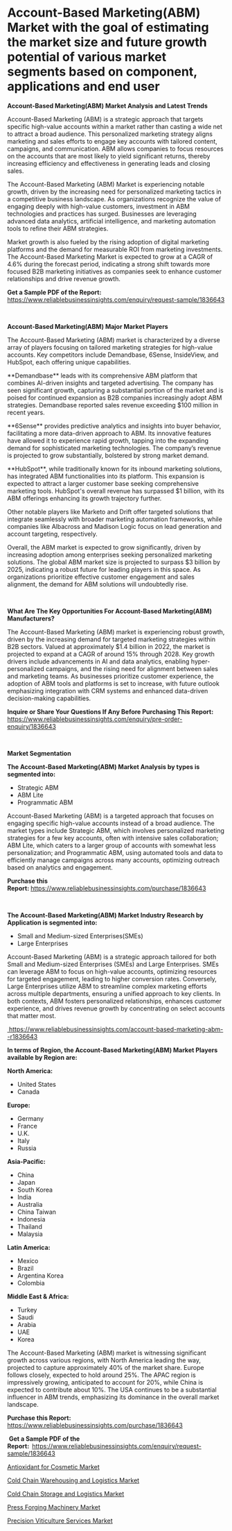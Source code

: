 <p><h1>Account-Based Marketing(ABM) Market with the goal of estimating the market size and future growth potential of various market segments based on component, applications and end user</h1></p><p><strong>Account-Based Marketing(ABM) Market Analysis and Latest Trends</strong></p>
<p><p>Account-Based Marketing (ABM) is a strategic approach that targets specific high-value accounts within a market rather than casting a wide net to attract a broad audience. This personalized marketing strategy aligns marketing and sales efforts to engage key accounts with tailored content, campaigns, and communication. ABM allows companies to focus resources on the accounts that are most likely to yield significant returns, thereby increasing efficiency and effectiveness in generating leads and closing sales.</p><p>The Account-Based Marketing (ABM) Market is experiencing notable growth, driven by the increasing need for personalized marketing tactics in a competitive business landscape. As organizations recognize the value of engaging deeply with high-value customers, investment in ABM technologies and practices has surged. Businesses are leveraging advanced data analytics, artificial intelligence, and marketing automation tools to refine their ABM strategies.</p><p>Market growth is also fueled by the rising adoption of digital marketing platforms and the demand for measurable ROI from marketing investments. The Account-Based Marketing Market is expected to grow at a CAGR of 4.6% during the forecast period, indicating a strong shift towards more focused B2B marketing initiatives as companies seek to enhance customer relationships and drive revenue growth.</p></p>
<p><strong>Get a Sample PDF of the Report:&nbsp;</strong> <a href="https://www.reliablebusinessinsights.com/enquiry/request-sample/1836643?utm_campaign=1091&utm_medium=2&utm_source=Github&utm_content=ia&utm_term=26032025&utm_id=account-based-marketingabm">https://www.reliablebusinessinsights.com/enquiry/request-sample/1836643</a></p>
<p>&nbsp;</p>
<p><strong>Account-Based Marketing(ABM) Major Market Players</strong></p>
<p><p>The Account-Based Marketing (ABM) market is characterized by a diverse array of players focusing on tailored marketing strategies for high-value accounts. Key competitors include Demandbase, 6Sense, InsideView, and HubSpot, each offering unique capabilities.</p><p>**Demandbase** leads with its comprehensive ABM platform that combines AI-driven insights and targeted advertising. The company has seen significant growth, capturing a substantial portion of the market and is poised for continued expansion as B2B companies increasingly adopt ABM strategies. Demandbase reported sales revenue exceeding $100 million in recent years.</p><p>**6Sense** provides predictive analytics and insights into buyer behavior, facilitating a more data-driven approach to ABM. Its innovative features have allowed it to experience rapid growth, tapping into the expanding demand for sophisticated marketing technologies. The company’s revenue is projected to grow substantially, bolstered by strong market demand.</p><p>**HubSpot**, while traditionally known for its inbound marketing solutions, has integrated ABM functionalities into its platform. This expansion is expected to attract a larger customer base seeking comprehensive marketing tools. HubSpot's overall revenue has surpassed $1 billion, with its ABM offerings enhancing its growth trajectory further.</p><p>Other notable players like Marketo and Drift offer targeted solutions that integrate seamlessly with broader marketing automation frameworks, while companies like Albacross and Madison Logic focus on lead generation and account targeting, respectively.</p><p>Overall, the ABM market is expected to grow significantly, driven by increasing adoption among enterprises seeking personalized marketing solutions. The global ABM market size is projected to surpass $3 billion by 2025, indicating a robust future for leading players in this space. As organizations prioritize effective customer engagement and sales alignment, the demand for ABM solutions will undoubtedly rise.</p></p>
<p>&nbsp;</p>
<p><strong>What Are The Key Opportunities For Account-Based Marketing(ABM) Manufacturers?</strong></p>
<p><p>The Account-Based Marketing (ABM) market is experiencing robust growth, driven by the increasing demand for targeted marketing strategies within B2B sectors. Valued at approximately $1.4 billion in 2022, the market is projected to expand at a CAGR of around 15% through 2028. Key growth drivers include advancements in AI and data analytics, enabling hyper-personalized campaigns, and the rising need for alignment between sales and marketing teams. As businesses prioritize customer experience, the adoption of ABM tools and platforms is set to increase, with future outlook emphasizing integration with CRM systems and enhanced data-driven decision-making capabilities.</p></p>
<p><strong>Inquire or Share Your Questions If Any Before Purchasing This Report:</strong> <a href="https://www.reliablebusinessinsights.com/enquiry/pre-order-enquiry/1836643?utm_campaign=1091&utm_medium=2&utm_source=Github&utm_content=ia&utm_term=26032025&utm_id=account-based-marketingabm">https://www.reliablebusinessinsights.com/enquiry/pre-order-enquiry/1836643</a></p>
<p>&nbsp;</p>
<p><strong>Market Segmentation</strong></p>
<p><strong>The Account-Based Marketing(ABM) Market Analysis by types is segmented into:</strong></p>
<p><ul><li>Strategic ABM</li><li>ABM Lite</li><li>Programmatic ABM</li></ul></p>
<p><p>Account-Based Marketing (ABM) is a targeted approach that focuses on engaging specific high-value accounts instead of a broad audience. The market types include Strategic ABM, which involves personalized marketing strategies for a few key accounts, often with intensive sales collaboration; ABM Lite, which caters to a larger group of accounts with somewhat less personalization; and Programmatic ABM, using automated tools and data to efficiently manage campaigns across many accounts, optimizing outreach based on analytics and engagement.</p></p>
<p><strong>Purchase this Report:&nbsp;</strong><a href="https://www.reliablebusinessinsights.com/purchase/1836643?utm_campaign=1091&utm_medium=2&utm_source=Github&utm_content=ia&utm_term=26032025&utm_id=account-based-marketingabm">https://www.reliablebusinessinsights.com/purchase/1836643</a></p>
<p>&nbsp;</p>
<p><strong>The Account-Based Marketing(ABM) Market Industry Research by Application is segmented into:</strong></p>
<p><ul><li>Small and Medium-sized Enterprises(SMEs)</li><li>Large Enterprises</li></ul></p>
<p><p>Account-Based Marketing (ABM) is a strategic approach tailored for both Small and Medium-sized Enterprises (SMEs) and Large Enterprises. SMEs can leverage ABM to focus on high-value accounts, optimizing resources for targeted engagement, leading to higher conversion rates. Conversely, Large Enterprises utilize ABM to streamline complex marketing efforts across multiple departments, ensuring a unified approach to key clients. In both contexts, ABM fosters personalized relationships, enhances customer experience, and drives revenue growth by concentrating on select accounts that matter most.</p></p>
<p><a href="https://www.reliablebusinessinsights.com/account-based-marketing-abm--r1836643?utm_campaign=1091&utm_medium=2&utm_source=Github&utm_content=ia&utm_term=26032025&utm_id=account-based-marketingabm">&nbsp;https://www.reliablebusinessinsights.com/account-based-marketing-abm--r1836643</a></p>
<p><strong>In terms of Region, the Account-Based Marketing(ABM) Market Players available by Region are:</strong></p>
<p>
    <p> <strong> North America: </strong>
        <ul>
            <li>United States</li>
            <li>Canada</li>
        </ul>
        </p> 
    <p> <strong> Europe: </strong>
        <ul>
            <li>Germany</li>
            <li>France</li>
            <li>U.K.</li>
            <li>Italy</li>
            <li>Russia</li>
        </ul>
        </p> 
    <p> <strong> Asia-Pacific: </strong>
        <ul>
            <li>China</li>
            <li>Japan</li>
            <li>South Korea</li>
            <li>India</li>
            <li>Australia</li>
            <li>China Taiwan</li>
            <li>Indonesia</li>
            <li>Thailand</li>
            <li>Malaysia</li>
        </ul>
        </p> 
    <p> <strong> Latin America: </strong>
        <ul>
            <li>Mexico</li>
            <li>Brazil</li>
            <li>Argentina Korea</li>
            <li>Colombia</li>
        </ul>
        </p> 
    <p> <strong> Middle East & Africa: </strong>
        <ul>
            <li>Turkey</li>
            <li>Saudi</li>
            <li>Arabia</li>
            <li>UAE</li>
            <li>Korea</li>
        </ul>
    </p>
    </p>
<p><p>The Account-Based Marketing (ABM) market is witnessing significant growth across various regions, with North America leading the way, projected to capture approximately 40% of the market share. Europe follows closely, expected to hold around 25%. The APAC region is impressively growing, anticipated to account for 20%, while China is expected to contribute about 10%. The USA continues to be a substantial influencer in ABM trends, emphasizing its dominance in the overall market landscape.</p></p>
<p><strong>Purchase this Report: </strong><a href="https://www.reliablebusinessinsights.com/purchase/1836643?utm_campaign=1091&utm_medium=2&utm_source=Github&utm_content=ia&utm_term=26032025&utm_id=account-based-marketingabm">https://www.reliablebusinessinsights.com/purchase/1836643</a></p>
<p>&nbsp;<strong>Get a Sample PDF of the Report:&nbsp;&nbsp;</strong><a href="https://www.reliablebusinessinsights.com/enquiry/request-sample/1836643?utm_campaign=1091&utm_medium=2&utm_source=Github&utm_content=ia&utm_term=26032025&utm_id=account-based-marketingabm">https://www.reliablebusinessinsights.com/enquiry/request-sample/1836643</a></p>
<p><strong></strong></p>
<p><p><a href="https://github.com/duerknikko44/Market-Research-Report-List-1/blob/main/antioxidant-for-cosmetic-market.md?utm_campaign=1091&utm_medium=2&utm_source=Github&utm_content=ia&utm_term=26032025&utm_id=account-based-marketingabm">Antioxidant for Cosmetic Market</a></p><p><a href="https://github.com/darouthiamnl/Market-Research-Report-List-1/blob/main/cold-chain-warehousing-and-logistics-market.md?utm_campaign=1091&utm_medium=2&utm_source=Github&utm_content=ia&utm_term=26032025&utm_id=account-based-marketingabm">Cold Chain Warehousing and Logistics Market</a></p><p><a href="https://github.com/kreilkoffas4/Market-Research-Report-List-1/blob/main/cold-chain-storage-and-logistics-market.md?utm_campaign=1091&utm_medium=2&utm_source=Github&utm_content=ia&utm_term=26032025&utm_id=account-based-marketingabm">Cold Chain Storage and Logistics Market</a></p><p><a href="https://github.com/Chiragrp22/Market-Research-Report-List-7/blob/main/press-forging-machinery-market.md?utm_campaign=1091&utm_medium=2&utm_source=Github&utm_content=ia&utm_term=26032025&utm_id=account-based-marketingabm">Press Forging Machinery Market</a></p><p><a href="https://github.com/poskaturovtl/Market-Research-Report-List-1/blob/main/precision-viticulture-services-market.md?utm_campaign=1091&utm_medium=2&utm_source=Github&utm_content=ia&utm_term=26032025&utm_id=account-based-marketingabm">Precision Viticulture Services Market</a></p></p>